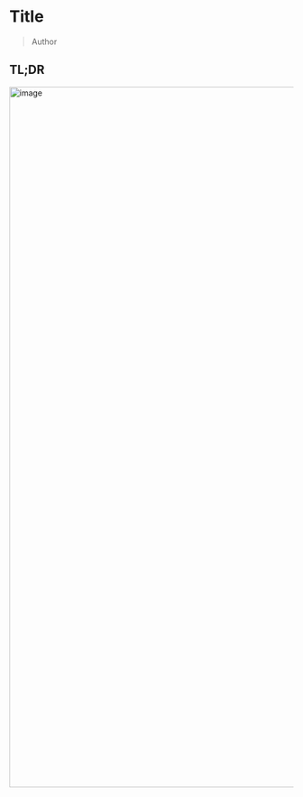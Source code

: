 # Title
> Author
 ## TL;DR
 <img width="1243" alt="image" src="https://github.com/user-attachments/assets/9ccd4443-898a-4076-b16f-69436c1edeba" />
